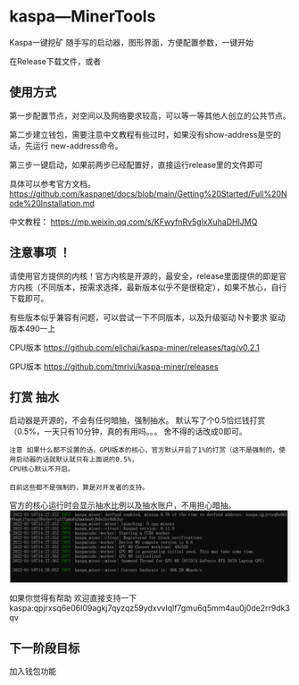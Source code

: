 # kaspa—MinerTools
Kaspa一键挖矿
随手写的启动器，图形界面，方便配置参数，一键开始

在Release下载文件，或者

##  使用方式 

第一步配置节点，对空间以及网络要求较高，可以等一等其他人创立的公共节点。

第二步建立钱包，需要注意中文教程有些过时，如果没有show-address是空的话，先运行 new-address命令。

第三步一键启动，如果前两步已经配置好，直接运行release里的文件即可

具体可以参考官方文档。
https://github.com/kaspanet/docs/blob/main/Getting%20Started/Full%20Node%20Installation.md

中文教程：
https://mp.weixin.qq.com/s/KFwyfnRv5glxXuhaDHlJMQ



## 注意事项 ！
请使用官方提供的内核！官方内核是开源的，最安全，release里面提供的即是官方内核（不同版本，按需求选择，最新版本似乎不是很稳定），如果不放心，自行下载即可。

有些版本似乎兼容有问题，可以尝试一下不同版本，以及升级驱动
    N卡要求 驱动版本490一上

CPU版本 https://github.com/elichai/kaspa-miner/releases/tag/v0.2.1

GPU版本 https://github.com/tmrlvi/kaspa-miner/releases

## 打赏 抽水
启动器是开源的，不会有任何暗抽，强制抽水。
默认写了个0.5恰烂钱打赏 （0.5%，一天只有10分钟，真的有用吗。。。
舍不得的话改成0即可。

    注意 如果什么都不设置的话，GPU版本的核心，官方默认开启了1%的打赏（这不是强制的，使用启动器的话就默认就只有上面说的0.5%，
    CPU核心默认不开启。
    
    目前这些都不是强制的，算是对开发者的支持。

官方的核心运行时会显示抽水比例以及抽水账户，不用担心暗抽。
![图片alt](./readme/1.png "图片title")


如果你觉得有帮助 欢迎直接支持一下
kaspa:qpjrxsq6e06l09agkj7qyzqz59ydxvvlqlf7gmu6q5mm4au0j0de2rr9dk3qv

## 下一阶段目标
加入钱包功能